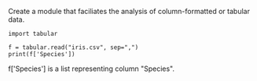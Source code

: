 
Create a module that faciliates the analysis of column-formatted or tabular data.

```
import tabular

f = tabular.read("iris.csv", sep=",")
print(f['Species'])
```

f['Species'] is a list representing column "Species".